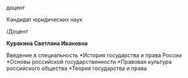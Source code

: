 доцент

Кандидат юридических наук

/Доцент

**Куракина Светлана Ивановна**

Введение в специальность
	*История государства и права России
	*Основы российской государственности
	*Правовая культура российского общества
	*Теория государства и права